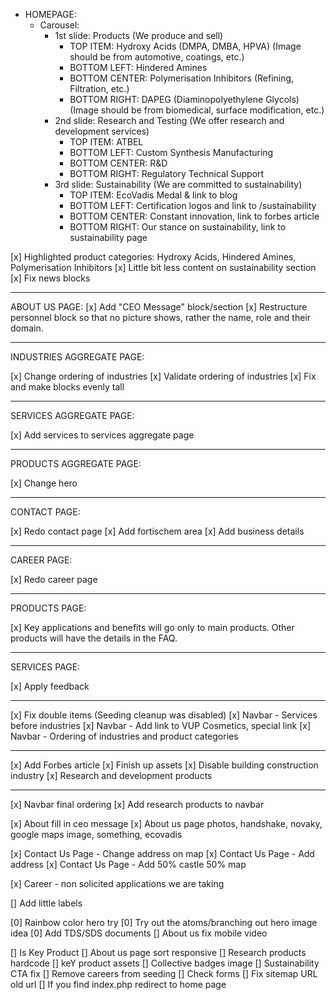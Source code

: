 - HOMEPAGE:
  - Carousel:
    - 1st slide: Products (We produce and sell)
      - TOP ITEM: Hydroxy Acids (DMPA, DMBA, HPVA) (Image should be from automotive, coatings, etc.)
      - BOTTOM LEFT: Hindered Amines
      - BOTTOM CENTER: Polymerisation Inhibitors (Refining, Filtration, etc.)
      - BOTTOM RIGHT: DAPEG (Diaminopolyethylene Glycols) (Image should be from biomedical, surface modification, etc.)
    - 2nd slide: Research and Testing (We offer research and development services)
      - TOP ITEM: ATBEL
      - BOTTOM LEFT: Custom Synthesis Manufacturing
      - BOTTOM CENTER: R&D
      - BOTTOM RIGHT: Regulatory Technical Support
    - 3rd slide: Sustainability (We are committed to sustainability)
      - TOP ITEM: EcoVadis Medal & link to blog
      - BOTTOM LEFT: Certification logos and link to /sustainability
      - BOTTOM CENTER: Constant innovation, link to forbes article
      - BOTTOM RIGHT: Our stance on sustainability, link to sustainability page

[x] Highlighted product categories: Hydroxy Acids, Hindered Amines, Polymerisation Inhibitors
[x] Little bit less content on sustainability section
[x] Fix news blocks

---

ABOUT US PAGE:
[x] Add "CEO Message" block/section
[x] Restructure personnel block so that no picture shows, rather the name, role and their domain.

---

INDUSTRIES AGGREGATE PAGE:

[x] Change ordering of industries
[x] Validate ordering of industries
[x] Fix and make blocks evenly tall

---

SERVICES AGGREGATE PAGE:

[x] Add services to services aggregate page

---

PRODUCTS AGGREGATE PAGE:

[x] Change hero

---

CONTACT PAGE:

[x] Redo contact page
[x] Add fortischem area
[x] Add business details

---

CAREER PAGE:

[x] Redo career page

---

PRODUCTS PAGE:

[x] Key applications and benefits will go only to main products. Other products will have the details in the FAQ.

---

SERVICES PAGE:

[x] Apply feedback

---

[x] Fix double items (Seeding cleanup was disabled)
[x] Navbar - Services before industries
[x] Navbar - Add link to VUP Cosmetics, special link
[x] Navbar - Ordering of industries and product categories

---

[x] Add Forbes article
[x] Finish up assets
[x] Disable building construction industry
[x] Research and development products

---

[x] Navbar final ordering
[x] Add research products to navbar

[x] About fill in ceo message
[x] About us page photos, handshake, novaky, google maps image, something, ecovadis

[x] Contact Us Page - Change address on map
[x] Contact Us Page - Add address
[x] Contact Us Page - Add 50% castle 50% map

[x] Career - non solicited applications we are taking

[] Add little labels

[0] Rainbow color hero try
[0] Try out the atoms/branching out hero image idea
[0] Add TDS/SDS documents
[] About us fix mobile video

[] Is Key Product
[] About us page sort responsive
[] Research products hardcode
[] keY product assets
[] Collective badges image
[] Sustainability CTA fix
[] Remove careers from seeding
[] Check forms
[] Fix sitemap URL old url
[] If you find index.php redirect to home page

<!-- Google tag (gtag.js) -->
<script async src="https://www.googletagmanager.com/gtag/js?id=G-S03T3K9L0Q"></script>
<script>
  window.dataLayer = window.dataLayer || [];
  function gtag(){dataLayer.push(arguments);}
  gtag('js', new Date());

  gtag('config', 'G-S03T3K9L0Q');
</script>
